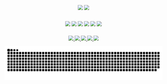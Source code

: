 
<div>
<p align="center">  
  <img height="160em" src= "https://github-readme-stats.vercel.app/api?username=joaostavares&count_private=true&show_icons=true&theme=dark"/>
  <img height="160em" src= "https://github-readme-stats.vercel.app/api/top-langs/?username=joaostavares&layout=compact&show_icons&theme=dark"/>
</p>
 
<p align="center">  <br>
  <img align="center" height="50" widht="70" src="https://cdn.jsdelivr.net/gh/devicons/devicon/icons/java/java-plain.svg" />
  <img align="center" height="50" widht="70" src="https://cdn.jsdelivr.net/gh/devicons/devicon/icons/spring/spring-original.svg" />
  <img align="center" height="50" widht="70" src="https://cdn.jsdelivr.net/gh/devicons/devicon/icons/html5/html5-plain.svg" />
  <img align="center" height="50" widht="70" src="https://cdn.jsdelivr.net/gh/devicons/devicon/icons/css3/css3-plain.svg" />
  <img align="center" height="50" widht="70" src="https://cdn.jsdelivr.net/gh/devicons/devicon/icons/javascript/javascript-plain.svg" />
  <img align="center" height="50" widht="70" src="https://cdn.jsdelivr.net/gh/devicons/devicon/icons/cplusplus/cplusplus-plain.svg" />  
</p>

##

<p align="center">  
  <a href = "mailto:joaostavares@outlook.com"> <img src="https://img.shields.io/badge/Microsoft_Outlook-0078D4?style=for-the-badge&logo=microsoft-outlook&logoColor=white" />
  <a href = "https://www.linkedin.com/in/joaotavaress/"> <img src="https://img.shields.io/badge/LinkedIn-0077B5?style=for-the-badge&logo=linkedin&logoColor=white" />
  <a href = "https://forum.xda-developers.com/m/jst98.6183942/"> <img src="https://img.shields.io/badge/xda%20developers-2DAAE9?style=for-the-badge&logo=xda-developers&logoColor=white" />
  <a href = "https://api.whatsapp.com/send/?phone=5535992779864&text&app_absent=0"> <img src="https://img.shields.io/badge/WhatsApp-25D366?style=for-the-badge&logo=whatsapp&logoColor=white" />
  <a href = "https://t.me/JoaoTavares9"> <img src="https://img.shields.io/badge/Telegram-2CA5E0?style=for-the-badge&logo=telegram&logoColor=white" />
</p>
</div>
<p allign="center">    
    
![Snake animation](https://github.com/joaostavares/joaostavares/blob/output/github-contribution-grid-snake.svg)

</p>
